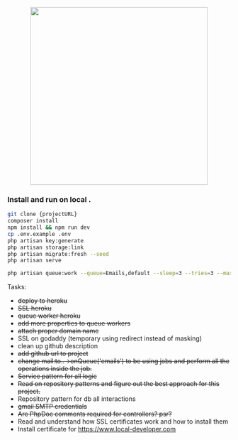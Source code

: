 <p align="center"><a href="https://laravel.com" target="_blank"><img src="https://raw.githubusercontent.com/laravel/art/master/logo-lockup/5%20SVG/2%20CMYK/1%20Full%20Color/laravel-logolockup-cmyk-red.svg" width="400"></a></p>

### Install and run on local .

```sh
git clone {projectURL}
composer install
npm install && npm run dev
cp .env.example .env
php artisan key:generate
php artisan storage:link
php artisan migrate:fresh --seed
php artisan serve

php artisan queue:work --queue=Emails,default --sleep=3 --tries=3 --max-time=3600 --timeout=1800
```

Tasks:

- ~~deploy to heroku~~
- ~~SSL heroku~~
- ~~queue worker heroku~~
- ~~add more properties to queue workers~~
- ~~attach proper domain name~~
- SSL on godaddy (temporary using redirect instead of masking)
- clean up github description
- ~~add github url to project~~
- ~~change mail:to..->onQueue('emails') to be using jobs and perform all the operations inside the job.~~
- ~~Service pattern for all logic~~
- ~~Read on repository patterns and figure out the best approach for this project.~~
- Repository pattern for db all interactions
- ~~gmail SMTP credentials~~
- ~~Are PhpDoc comments required for controllers? psr?~~
- Read and understand how SSL certificates work and how to install them
- Install certificate for https://www.local-developer.com
